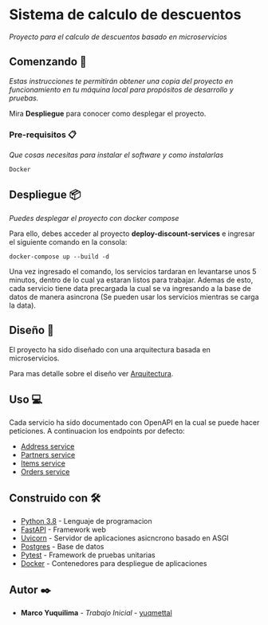 # Sistema de calculo de descuentos

_Proyecto para el calculo de descuentos basado en microservicios_

## Comenzando 🚀

_Estas instrucciones te permitirán obtener una copia del proyecto en funcionamiento en tu máquina local para propósitos de desarrollo y pruebas._

Mira **Despliegue** para conocer como desplegar el proyecto.


### Pre-requisitos 📋

_Que cosas necesitas para instalar el software y como instalarlas_

```
Docker
```


## Despliegue 📦

_Puedes desplegar el proyecto con docker compose_

Para ello, debes acceder al proyecto **deploy-discount-services** e ingresar el siguiente comando en la consola:

```
docker-compose up --build -d
```

Una vez ingresado el comando, los servicios tardaran en levantarse unos 5 minutos, dentro de lo cual ya estaran listos para trabajar. Ademas de esto, cada servicio tiene data precargada la cual se va ingresando a la base de datos de manera asincrona (Se pueden usar los servicios mientras se carga la data).


## Diseño 🔮

El proyecto ha sido diseñado con una arquitectura basada en microservicios.

Para mas detalle sobre el diseño ver [Arquitectura](Design.md).
 

## Uso 💻

Cada servicio ha sido documentado con OpenAPI en la cual se puede hacer peticiones. A continuacion los endpoints por defecto:

- [Address service](http://localhost:8001/docs) 
- [Partners service](http://localhost:8002/docs) 
- [Items service](http://localhost:8003/docs) 
- [Orders service](http://localhost:8004/docs) 


## Construido con 🛠️

* [Python 3.8](https://www.python.org/) - Lenguaje de programacion
* [FastAPI](https://fastapi.tiangolo.com/) - Framework web
* [Uvicorn](https://www.uvicorn.org/) - Servidor de aplicaciones asicncrono basado en ASGI
* [Postgres](https://www.postgresql.org/) - Base de datos
* [Pytest](https://docs.pytest.org/en/stable/) - Framework de pruebas unitarias
* [Docker](https://www.docker.com/) - Contenedores para despliegue de aplicaciones

## Autor ✒️


* **Marco Yuquilima** - *Trabajo Inicial* - [yuqmettal](https://github.com/yuqmettal)